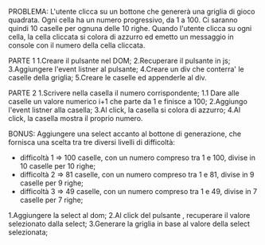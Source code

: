  PROBLEMA: L'utente clicca su un bottone che genererà una griglia di gioco quadrata.
Ogni cella ha un numero progressivo, da 1 a 100. Ci saranno quindi 10 caselle per ognuna delle 10 righe. Quando l'utente clicca su ogni cella, la cella cliccata si colora di azzurro ed emetto un messaggio in console con il numero della cella cliccata.


PARTE 1
1.Creare il pulsante nel DOM;
2.Recuperare il pulsante in js;
3.Aggiungere l'event listner al pulsante;
4.Creare un div che conterra' le caselle della griglia;
5.Creare le caselle ed appenderle al div.


PARTE 2
1.Scrivere nella casella il numero corrispondente;
 1.1 Dare alle caselle un valore numerico i+1 che parte da 1 e finisce a 100;
2.Aggiungo l'event listner alla casella;
3.Al click, la casella si colora di azzurro;
4.Al click, la casella mostra il proprio numero. 



BONUS: Aggiungere una select accanto al bottone di generazione, che fornisca una scelta tra tre diversi livelli di difficoltà:
- difficoltà 1 ⇒ 100 caselle, con un numero compreso tra 1 e 100, divise in 10 caselle per 10 righe;
- difficoltà 2 ⇒ 81 caselle, con un numero compreso tra 1 e 81, divise in 9 caselle per 9 righe;
- difficoltà 3 ⇒ 49 caselle, con un numero compreso tra 1 e 49, divise in 7 caselle per 7 righe;


1.Aggiungere la select al dom;
2.Al click del pulsante , recuperare il valore selezionato dalla select;
3.Generare la griglia in base al valore della select selezionata;